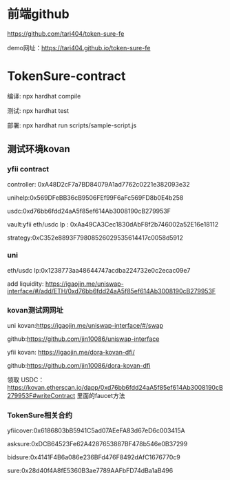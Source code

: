 
# 前端github

https://github.com/tari404/token-sure-fe

demo网址：https://tari404.github.io/token-sure-fe

# TokenSure-contract
 
编译: npx hardhat compile     

测试: npx hardhat test

部署: npx hardhat run scripts/sample-script.js         

## 测试环境kovan

### yfii contract

controller: 0xA48D2cF7a7BD84079A1ad7762c0221e382093e32

unihelp:0x569DFeBB36cB9506FEf99F6aFc569FD8b0E4b258

usdc:0xd76bb6fdd24aA5f85ef614Ab3008190cB279953F

vault:yfii eth/usdc lp : 0xAa49CA3Cec1830dAbF8f2b746002a52E16e18112

strategy:0xC352e8893F79808526029535614417c0058d5912

### uni

eth/usdc lp:0x1238773aa48644747acdba224732e0c2ecac09e7

add liquidity: https://igaojin.me/uniswap-interface/#/add/ETH/0xd76bb6fdd24aA5f85ef614Ab3008190cB279953F


### kovan测试网网址
uni kovan:https://igaojin.me/uniswap-interface/#/swap

github:https://github.com/jin10086/uniswap-interface

yfii kovan: https://igaojin.me/dora-kovan-dfi/

github:https://github.com/jin10086/dora-kovan-dfi

领取 USDC：https://kovan.etherscan.io/dapp/0xd76bb6fdd24aA5f85ef614Ab3008190cB279953F#writeContract 里面的faucet方法

### TokenSure相关合约

yfiicover:0x6186803bB5941C5ad07AEeFA83d67eD6c003415A

asksure:0xDCB64523Fe62A4287653887BF478b546e0B37299

bidsure:0x4141F4B6a086e236BFd476F8492dAfC1676770c9

sure:0x28d40f4A8fE5360B3ae7789AAFbFD74dBa1aB496